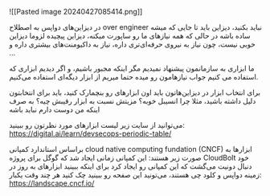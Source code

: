 ![[Pasted image 20240427085414.png]]

در دیزاین‌های دواپس به اصطلاح over engineer نباید بکنید، دیزاین باید تا جایی که میشه ساده باشه در حالی که همه نیازهای ما رو ساپورت میکنه، دیزاین پیچیده لزوما دیزاین خوبی نیست، چون نیاز به نیروی حرفه‌ای‌تری داره، نیاز به داکیومنت‌های بیشتری داره و ...

ما ابزاری به سازمانمون پیشنهاد نمیدیم مگر اینکه مجبور باشیم، و اگر دیدیم ابزاری که استفاده می کنیم جواب نیازهامون رو میده حتما میریم از ابزار دیگه‌ای استفاده می‌کنیم.

برای انتخاب ابزار در دیزاین‌هاتون باید اون ابزارهای رو بنچمارک کنید، باید برای انتخابتون دلیل داشته باشید، مثلا چرا انسیبل خوبه؟ مزیتش نسبت به ابزار رقیبش چیه؟ به صرف اینکه من دوست دارم نباید باشه

می‌توانید از سایت زیر لیست ابزارهای مورد نظرتون رو ببینید:
https://digital.ai/learn/devsecops-periodic-table/

براساس استاندارد کمپانی cloud native computing fundation (CNCF) ابزارها به صورت زیر هستند:
این کمپانی زمانی ایجاد شد که گوگل برای پروژه CloudBolt خود دنبال دونیت می‌گشت که این کمپانی رو ایجاد کرد
برای اینکه ببینید ابزارهای به روز در زمینه دواپس و کلود چی هستند، می‌تونید این صفحه رو ببینید چک کنید هر چند وقت یکبار:
https://landscape.cncf.io/

